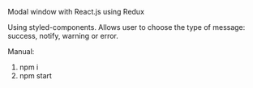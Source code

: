 Modal window with React.js using Redux

Using styled-components. 
Allows user to choose the type of message: success, notify, warning or error.

Manual:
1. npm i
2. npm start